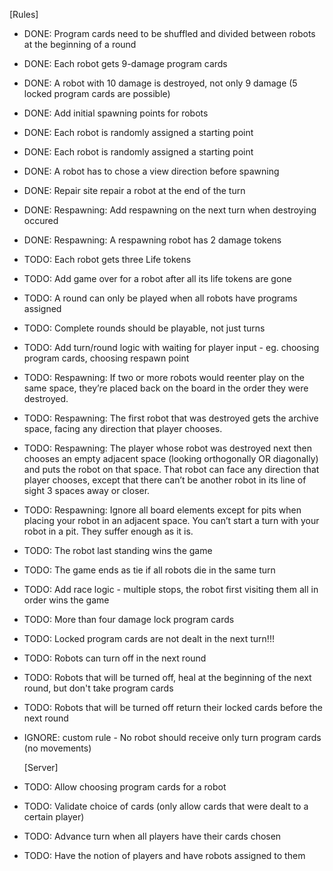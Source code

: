 [Rules]
* DONE: Program cards need to be shuffled and divided between robots at the beginning of a round
* DONE: Each robot gets 9-damage program cards
* DONE: A robot with 10 damage is destroyed, not only 9 damage (5 locked program cards are possible)
* DONE: Add initial spawning points for robots
* DONE: Each robot is randomly assigned a starting point
* DONE: Each robot is randomly assigned a starting point
* DONE: A robot has to chose a view direction before spawning
* DONE: Repair site repair a robot at the end of the turn
* DONE: Respawning: Add respawning on the next turn when destroying occured
* DONE: Respawning: A respawning robot has 2 damage tokens

* TODO: Each robot gets three Life tokens
* TODO: Add game over for a robot after all its life tokens are gone

* TODO: A round can only be played when all robots have programs assigned
* TODO: Complete rounds should be playable, not just turns
* TODO: Add turn/round logic with waiting for player input - eg. choosing program cards, choosing respawn point

* TODO: Respawning: If two or more robots would reenter play on the same space, they’re placed back on the board in the order they were destroyed.
* TODO: Respawning: The first robot that was destroyed gets the archive space, facing any direction that player chooses.
* TODO: Respawning: The player whose robot was destroyed next then chooses an empty adjacent space (looking orthogonally OR diagonally) and puts the robot on that space. That robot can face any direction that player chooses, except that there can’t be another robot in its line of sight 3 spaces away or closer.
* TODO: Respawning: Ignore all board elements except for pits when placing your robot in an adjacent space. You can’t start a turn with your robot in a pit. They suffer enough as it is.

* TODO: The robot last standing wins the game
* TODO: The game ends as tie if all robots die in the same turn

* TODO: Add race logic - multiple stops, the robot first visiting them all in order wins the game

* TODO: More than four damage lock program cards
* TODO: Locked program cards are not dealt in the next turn!!!

* TODO: Robots can turn off in the next round
* TODO: Robots that will be turned off, heal at the beginning of the next round, but don't take program cards
* TODO: Robots that will be turned off return their locked cards before the next round

* IGNORE: custom rule - No robot should receive only turn program cards (no movements)

	[Server]	
* TODO: Allow choosing program cards for a robot
* TODO: Validate choice of cards (only allow cards that were dealt to a certain player)
* TODO: Advance turn when all players have their cards chosen

* TODO: Have the notion of players and have robots assigned to them


